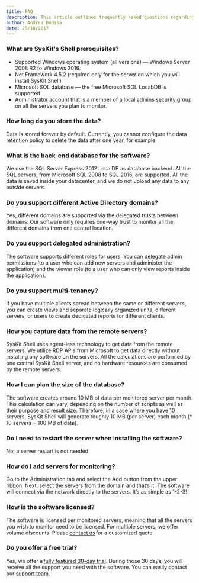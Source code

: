 ```yaml
---
title: FAQ
description: This article outlines frequently asked questions regarding the SysKit Shell.
author: Andrea Budisa
date: 25/10/2017
---
```

### What are SysKit's Shell prerequisites?
+ Supported Windows operating system (all versions) — Windows Server 2008 R2 to Windows 2016.
+ Net Framework 4.5.2 (required only for the server on which you will install SysKit Shell)
+ Microsoft SQL database — the free Microsoft SQL LocabDB is supported.
+ Administrator account that is a member of a local admins security group on all the servers you plan to monitor.

### How long do you store the data?
Data is stored forever by default. Currently, you cannot configure the data retention policy to delete the data after one year, for example.

### What is the back-end database for the software?
We use the SQL Server Express 2012 LocalDB as database backend. All the SQL servers, from Microsoft SQL 2008 to SQL 2016, are supported. All the data is saved inside your datacenter, and we do not upload any data to any outside servers.

### Do you support different Active Directory domains?
Yes, different domains are supported via the delegated trusts between domains. Our software only requires one-way trust to monitor all the different domains from one central location.

### Do you support delegated administration?
The software supports different roles for users. You can delegate admin permissions (to a user who can add new servers and administer the application) and the viewer role (to a user who can only view reports inside the application).

### Do you support multi-tenancy?
If you have multiple clients spread between the same or different servers, you can create views and separate logically organized units, different servers, or users to create dedicated reports for different clients.

### How you capture data from the remote servers?
SysKit Shell uses agent-less technology to get data from the remote servers. We utilize RDP APIs from Microsoft to get data directly without installing any software on the servers. All the calculations are performed by one central SysKit Shell server, and no hardware resources are consumed by the remote servers.

### How I can plan the size of the database?
The software creates around 10 MB of data per monitored server per month. This calculation can vary, depending on the number of scripts as well as their purpose and result size. Therefore, in a case where you have 10 servers, SysKit Shell will generate roughly 10 MB (per server) each month (* 10 servers = 100 MB of data).

### Do I need to restart the server when installing the software?
No, a server restart is not needed.

### How do I add servers for monitoring?
Go to the Administration tab and select the Add button from the upper ribbon. Next, select the servers from the domain and that’s it. The software will connect via the network directly to the servers. It’s as simple as 1-2-3!

### How is the software licensed?
The software is licensed per monitored servers, meaning that all the servers you wish to monitor need to be licensed. For multiple servers, we offer volume discounts. Please [contact us](https://www.syskit.com/company/contact-us) for a customized quote.

### Do you offer a free trial?
Yes, we offer a [fully featured 30-day trial](https://www.syskit.com/products/shell/download). During those 30 days, you will receive all the support you need with the software. You can easily contact our [support team](https://www.syskit.com/company/contact-us).